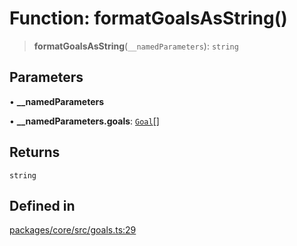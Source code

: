 # Function: formatGoalsAsString()

> **formatGoalsAsString**(`__namedParameters`): `string`

## Parameters

• **\_\_namedParameters**

• **\_\_namedParameters.goals**: [`Goal`](../interfaces/Goal.md)[]

## Returns

`string`

## Defined in

[packages/core/src/goals.ts:29](https://github.com/8bitsats/eliza/blob/b6c06b96b915454d08a65f46cfdce8da763cbf85/packages/core/src/goals.ts#L29)
